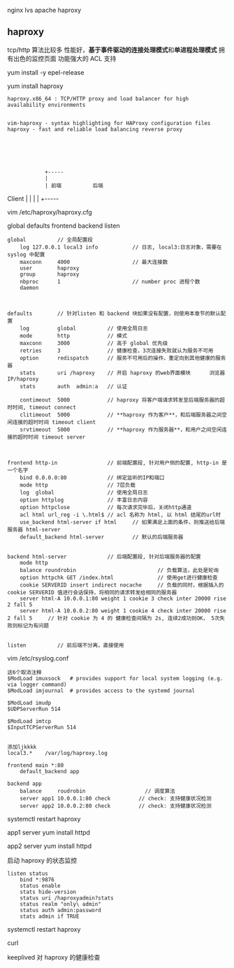 nginx
lvs
apache
haproxy


## haproxy

tcp/http
算法比较多
性能好，**基于事件驱动的连接处理模式**和**单进程处理模式**
拥有出色的监控页面
功能强大的 ACL 支持

yum install -y epel-release

yum install haproxy

    haproxy.x86_64 : TCP/HTTP proxy and load balancer for high availability environments


    vim-haproxy - syntax highlighting for HAProxy configuration files
    haproxy - fast and reliable load balancing reverse proxy






                +-----
                |
                | 前端          后端
   Client       |
                |
                |
                |
                +-----











vim /etc/haproxy/haproxy.cfg

global
defaults
frontend
backend
listen

```
global          // 全局配置段
    log 127.0.0.1 local3 info           // 日志, local3:日志对象，需要在 syslog 中配置
    maxconn     4000                    // 最大连接数
    user        haproxy
    group       haproxy
    nbproc      1                       // number proc 进程个数
    daemon



defaults        // 针对listen 和 backend 块如果没有配置，则使用本章节的默认配置
    log         global          // 使用全局日志
    mode        http            // 模式
    maxconn     3000            // 高于 global 优先级
    retries     3               // 健康检查，3次连接失败就认为服务不可用
    option      redispatch      // 服务不可用后的操作，重定向到其他健康的服务器
    stats       uri /haproxy    // 开启 haproxy 的web界面模块      浏览器 IP/haproxy
    stats       auth  admin:a   // 认证

    contimeout  5000            // haproxy 将客户端请求转发至后端服务器的超时时间, timeout connect
    clitimeout  5000            // **haproxy 作为客户**，和后端服务器之间空闲连接的超时时间 timeout client
    srvtimeout  5000            // **haproxy 作为服务器**，和用户之间空闲连接的超时时间 timeout server



frontend http-in                // 前端配置段, 针对用户侧的配置, http-in 是一个名字
    bind 0.0.0.0:80             // 绑定监听的IP和端口
    mode http                   // 7层负载
    log  global                 // 使用全局日志
    option httplog              // 丰富日志内容
    option httpclose            // 每次请求完毕后，关闭http通道
    acl html url_reg -i \.html$ // acl 名称为 html, 以 html 结尾的url时
    use_backend html-server if html     // 如果满足上面的条件，则推送给后端服务器 html-server
    default_backend html-server         // 默认的后端服务器


backend html-server             // 后端配置段, 针对后端服务器的配置
    mode http
    balance roundrobin                          // 负载算法，此处是轮询
    option httpchk GET /index.html              // 使用get进行健康检查
    cookie SERVERID insert indirect nocache     // 负载的同时，根据插入的 cookie SERVERID 值进行会话保持，将相同的请求转发给相同的服务器
    server html-A 10.0.0.1:80 weight 1 cookie 3 check inter 20000 rise 2 fall 5
    server html-A 10.0.0.2:80 weight 1 cookie 4 check inter 20000 rise 2 fall 5     // 针对 cookie 为 4 的 健康检查间隔为 2s, 连续2成功则OK， 5次失败则标记为有问题


listen          // 前后端不分离，直接使用
```

vim /etc/rsyslog.conf
```添加
这6个取消注释
$ModLoad imuxsock   # provides support for local system logging (e.g. via logger command)
$ModLoad imjournal  # provides access to the systemd journal

$ModLoad imudp
$UDPServerRun 514

$ModLoad imtcp
$InputTCPServerRun 514


添加ljkkkk
local3.*    /var/log/haproxy.log
```




```
frontend main *:80
    default_backend app

backend app
    balance     roudrobin                   // 调度算法
    server app1 10.0.0.1:80 check         // check: 支持健康状况检测
    server app2 10.0.0.2:80 check         // check: 支持健康状况检测
```

systemctl restart haproxy

app1 server
yum install httpd


app2 server
yum install httpd




启动 haproxy 的状态监控

```
listen status
    bind *:9876
    status enable
    stats hide-version
    status uri /haproxyadmin?stats
    status realm "only\ admin"
    status auth admin:password
    stats admin if TRUE
```

systemctl restart haproxy

curl 





keeplived 对 haproxy 的健康检查
